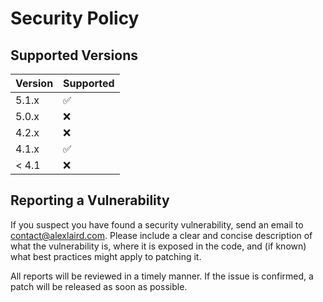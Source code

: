 # Security Policy

## Supported Versions

| Version | Supported        |
| ------- | ---------------- |
| 5.1.x | :white_check_mark: |
| 5.0.x | :x:                |
| 4.2.x | :x:                |
| 4.1.x | :white_check_mark: |
| < 4.1 | :x:                |

## Reporting a Vulnerability

If you suspect you have found a security vulnerability, send an email to [contact@alexlaird.com](mailto:contact@alexlaird.com).
Please include a clear and concise description of what the vulnerability is, where it is exposed in the code, and (if
known) what best practices might apply to patching it.

All reports will be reviewed in a timely manner. If the issue is confirmed, a patch will be released as soon as
possible.

